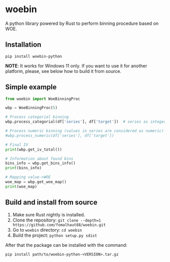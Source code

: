 # woebin

A python library powered by Rust to perform binning procedure based on WOE.

## Installation

```
pip install woebin-python
```

**NOTE**: It works for Windows 11 only. If you want to use it for another platform, please, see below how to build it from source.

## Simple example

```python
from woebin import WoeBinningProc

wbp = WoeBinningProc(5)

# Process categorial binning
wbp.process_categorial(df['series'], df['target'])  # series as integers, target as 0-1 or boolean

# Process numeric binning (values in series are considered as numeric)
#wbp.process_numeric(df['series'], df['target'])

# Final IV
print(wbp.get_iv_total())

# Information about found bins
bins_info = wbp.get_bins_info()
print(bins_info)

# Mapping value->WOE
woe_map = wbp.get_woe_map()
print(woe_map)
```

## Build and install from source

1. Make sure Rust nightly is installed.
2. Clone the repository: `git clone --depth=1 https://github.com/fomalhaut88/woebin.git`
3. Go to `woebin` directory: `cd woebin`
4. Build the project: `python setup.py sdist`

After that the package can be installed with the command:

```
pip install path/to/woebin-python-<VERSION>.tar.gz
```
